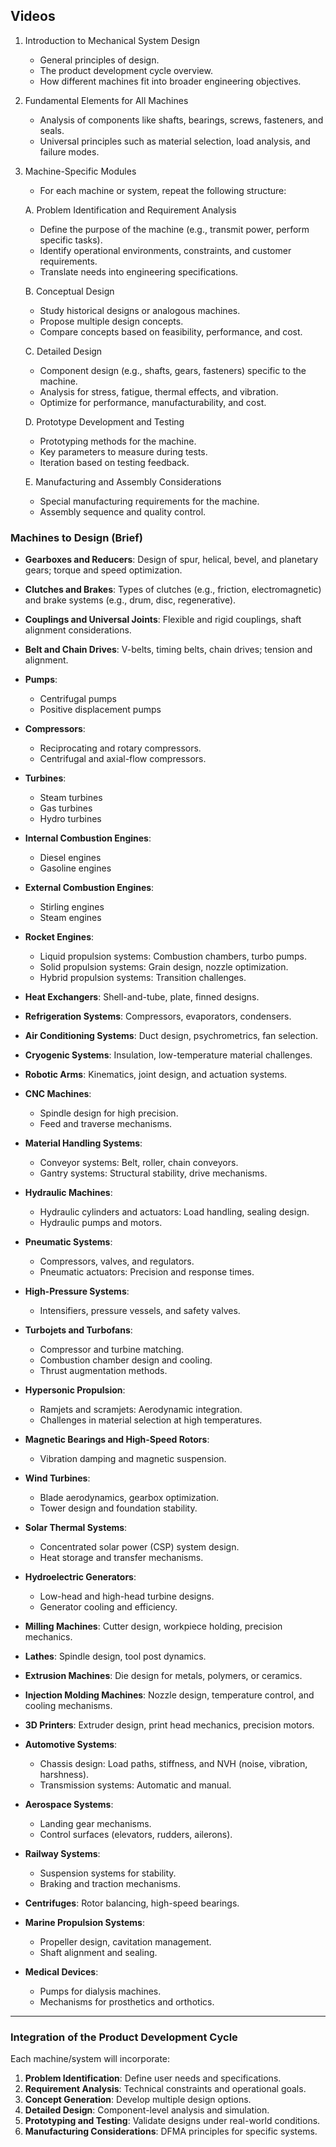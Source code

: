 ## Videos

<!-- ### Materials
- Properties of Materials
- Classification of Metals and Alloys
- Variability of Material Properties Data
- Carbon and Alloy Steel
- Conditions for Steels and Heat Treatment
- Stainless Steels
- Structural Steel
- Tool Steels
- Cast Iron
- Powdered Metals
- Aluminum
- Zinc Alloys and Magnesium
- Nickel-based Alloys and Titanium
- Copper, Brass, and Bronze
- Plastics
- Composite Materials
- Materials Selection -->

1. Introduction to Mechanical System Design
    - General principles of design.
    - The product development cycle overview.
    - How different machines fit into broader engineering objectives.

2. Fundamental Elements for All Machines
    - Analysis of components like shafts, bearings, screws, fasteners, and seals.
    - Universal principles such as material selection, load analysis, and failure modes.

3. Machine-Specific Modules
    - For each machine or system, repeat the following structure:

    A. Problem Identification and Requirement Analysis
    - Define the purpose of the machine (e.g., transmit power, perform specific tasks).
    - Identify operational environments, constraints, and customer requirements.
    - Translate needs into engineering specifications.

    B. Conceptual Design
    - Study historical designs or analogous machines.
    - Propose multiple design concepts.
    - Compare concepts based on feasibility, performance, and cost.

    C. Detailed Design
    - Component design (e.g., shafts, gears, fasteners) specific to the machine.
    - Analysis for stress, fatigue, thermal effects, and vibration.
    - Optimize for performance, manufacturability, and cost.

    D. Prototype Development and Testing
    - Prototyping methods for the machine.
    - Key parameters to measure during tests.
    - Iteration based on testing feedback.

    E. Manufacturing and Assembly Considerations
    - Special manufacturing requirements for the machine.
    - Assembly sequence and quality control.

### Machines to Design (Brief)

   - **Gearboxes and Reducers**: Design of spur, helical, bevel, and planetary gears; torque and speed optimization.
   - **Clutches and Brakes**: Types of clutches (e.g., friction, electromagnetic) and brake systems (e.g., drum, disc, regenerative).
   - **Couplings and Universal Joints**: Flexible and rigid couplings, shaft alignment considerations.
   - **Belt and Chain Drives**: V-belts, timing belts, chain drives; tension and alignment.

   - **Pumps**:
     - Centrifugal pumps
     - Positive displacement pumps
   - **Compressors**:
     - Reciprocating and rotary compressors.
     - Centrifugal and axial-flow compressors.
   - **Turbines**:
     - Steam turbines
     - Gas turbines
     - Hydro turbines


   - **Internal Combustion Engines**:
     - Diesel engines
     - Gasoline engines
   - **External Combustion Engines**:
     - Stirling engines
     - Steam engines
   - **Rocket Engines**:
     - Liquid propulsion systems: Combustion chambers, turbo pumps.
     - Solid propulsion systems: Grain design, nozzle optimization.
     - Hybrid propulsion systems: Transition challenges.

   - **Heat Exchangers**: Shell-and-tube, plate, finned designs.
   - **Refrigeration Systems**: Compressors, evaporators, condensers.
   - **Air Conditioning Systems**: Duct design, psychrometrics, fan selection.
   - **Cryogenic Systems**: Insulation, low-temperature material challenges.


   - **Robotic Arms**: Kinematics, joint design, and actuation systems.
   - **CNC Machines**:
     - Spindle design for high precision.
     - Feed and traverse mechanisms.
   - **Material Handling Systems**:
     - Conveyor systems: Belt, roller, chain conveyors.
     - Gantry systems: Structural stability, drive mechanisms.

   - **Hydraulic Machines**:
     - Hydraulic cylinders and actuators: Load handling, sealing design.
     - Hydraulic pumps and motors.
   - **Pneumatic Systems**:
     - Compressors, valves, and regulators.
     - Pneumatic actuators: Precision and response times.
   - **High-Pressure Systems**:
     - Intensifiers, pressure vessels, and safety valves.


   - **Turbojets and Turbofans**:
     - Compressor and turbine matching.
     - Combustion chamber design and cooling.
     - Thrust augmentation methods.
   - **Hypersonic Propulsion**:
     - Ramjets and scramjets: Aerodynamic integration.
     - Challenges in material selection at high temperatures.
   - **Magnetic Bearings and High-Speed Rotors**:
     - Vibration damping and magnetic suspension.


   - **Wind Turbines**:
     - Blade aerodynamics, gearbox optimization.
     - Tower design and foundation stability.
   - **Solar Thermal Systems**:
     - Concentrated solar power (CSP) system design.
     - Heat storage and transfer mechanisms.
   - **Hydroelectric Generators**:
     - Low-head and high-head turbine designs.
     - Generator cooling and efficiency.

   - **Milling Machines**: Cutter design, workpiece holding, precision mechanics.
   - **Lathes**: Spindle design, tool post dynamics.
   - **Extrusion Machines**: Die design for metals, polymers, or ceramics.
   - **Injection Molding Machines**: Nozzle design, temperature control, and cooling mechanisms.
   - **3D Printers**: Extruder design, print head mechanics, precision motors.

   - **Automotive Systems**:
     - Chassis design: Load paths, stiffness, and NVH (noise, vibration, harshness).
     - Transmission systems: Automatic and manual.
   - **Aerospace Systems**:
     - Landing gear mechanisms.
     - Control surfaces (elevators, rudders, ailerons).
   - **Railway Systems**:
     - Suspension systems for stability.
     - Braking and traction mechanisms.


   - **Centrifuges**: Rotor balancing, high-speed bearings.
   - **Marine Propulsion Systems**:
     - Propeller design, cavitation management.
     - Shaft alignment and sealing.
   - **Medical Devices**:
     - Pumps for dialysis machines.
     - Mechanisms for prosthetics and orthotics.

---

### Integration of the Product Development Cycle
Each machine/system will incorporate:
1. **Problem Identification**: Define user needs and specifications.
2. **Requirement Analysis**: Technical constraints and operational goals.
3. **Concept Generation**: Develop multiple design options.
4. **Detailed Design**: Component-level analysis and simulation.
5. **Prototyping and Testing**: Validate designs under real-world conditions.
6. **Manufacturing Considerations**: DFMA principles for specific systems.